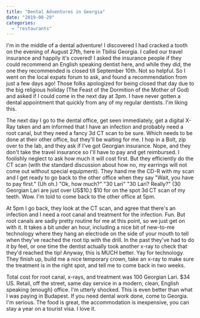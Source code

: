 ```yaml
---
title: "Dental Adventures in Georgia"
date: "2019-08-29"
categories: 
  - "restaurants"
---
```

I'm in the middle of a dental adventure! I discovered I had cracked a
tooth on the evening of August 27th, here in Tbilisi Georgia. I called
our travel insurance and happily it's covered! I asked the insurance
people if they could recommend an English speaking dentist here, and
while they did, the one they recommended is closed till September
10th. Not so helpful. So I went on the local expats forum to ask, and
found a recommendation from just a few days ago! Those folks
apologized for being closed that day due to the big religious holiday
(The Feast of the Dormition of the Mother of God) and asked if I could
come in the next day at 3pm. I have never gotten a dental appointment
that quickly from any of my regular dentists. I'm liking this.

The next day I go to the dental office, get seen immediately, get a
digital X-Ray taken and am informed that I have an infection and
probably need a root canal, but they need a fancy 3d CT scan to be
sure. Which needs to be done at their other office, but they'll be
waiting for me. I hop in a Bolt, zip over to the lab, and they ask if
I've got Georgian insurance. Nope, and they don't take the travel
insurance so I'll have to pay and get reimbursed. I foolishly neglect
to ask how much it will cost first. But they efficiently do the CT
scan (with the standard discussion about how no, my earrings will not
come out without special equipment). They hand me the CD-R with my
scan and I get ready to go back to the other office when they say
"Wait, you have to pay first." (Uh oh.) "Ok, how much?" "30 Lari" "30
Lari? Really?" (30 Georgian Lari are just over US$10.) $10 for on the
spot 3d CT scan of my teeth. Wow. I'm told to come back to the other
office at 5pm.

At 5pm I go back, they look at the CT scan, and agree that there's an
infection and I need a root canal and treatment for the
infection. Fun. But root canals are sadly pretty routine for me at
this point, so we just get on with it. It takes a bit under an hour,
including a nice bit of new-to-me technology where they hang an
electrode on the side of your mouth to tell when they've reached the
root tip with the drill. In the past they've had to do it by feel, or
one time the dentist actually took another x-ray to check that they'd
reached the tip! Anyway, this is MUCH better. Yay for technology. They
finish up, build me a nice temporary crown, take an x-ray to make sure
the treatment is in the right spot, and tell me to come back in two
weeks.

Total cost for root canal, x-rays, and treatment was 100 Georgian
Lari. $34 US. Retail, off the street, same day service in a modern,
clean, English speaking (enough) office. I'm utterly shocked. This is
even better than what I was paying in Budapest. If you need dental
work done, come to Georgia. I'm serious. The food is great, the
accommodation is inexpensive, you can stay a year on a tourist visa. I
love it.
